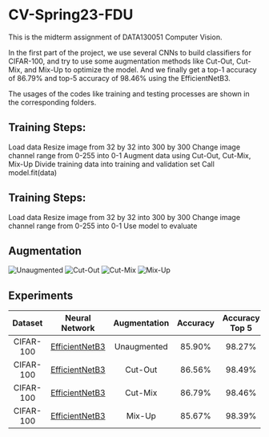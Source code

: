 # CV-Spring23-FDU

This is the midterm assignment of DATA130051 Computer Vision.

In the first part of the project, we use several CNNs to build classifiers for CIFAR-100, and try to use some augmentation methods like Cut-Out, Cut-Mix, and Mix-Up to optimize the model. And we finally get a top-1 accuracy of 86.79% and top-5 accuracy of 98.46% using the EfficientNetB3.

The usages of the codes like training and testing processes are shown in the corresponding folders.

## Training Steps:
Load data
Resize image from 32 by 32 into 300 by 300
Change image channel range from 0-255 into 0-1 
Augment data using Cut-Out, Cut-Mix, Mix-Up
Divide training data into training and validation set
Call model.fit(data)

## Training Steps:
Load data
Resize image from 32 by 32 into 300 by 300
Change image channel range from 0-255 into 0-1 
Use model to evaluate


## Augmentation

<img alt="Unaugmented" src="https://github.com/tianyue58/cv_assignment2_task1/assets/77108843/4d2f31c8-8e1c-44a9-b99f-817eb495d94c">

<img alt="Cut-Out" src="https://github.com/tianyue58/cv_assignment2_task1/assets/77108843/b6447391-3905-4a3b-b371-671f7b4084ef">

<img alt="Cut-Mix" src="https://github.com/tianyue58/cv_assignment2_task1/assets/77108843/71661046-544f-4d3d-810c-2de213a15159">

<img alt="Mix-Up" src="https://github.com/tianyue58/cv_assignment2_task1/assets/77108843/cc13a2ee-450b-472f-8d93-9ef3974a4906">

## Experiments

|  Dataset  |                                            Neural Network                                            | Augmentation | Accuracy | Accuracy Top 5 |
| :-------: | :--------------------------------------------------------------------------------------------------: | :----------: | :------: | :------------: |
| CIFAR-100 | [EfficientNetB3](https://drive.google.com/file/d/1kyYJPV74O5c28oNOzJwi0ioXJE08pDnJ/view?usp=sharing) | Unaugmented  |  85.90%  |     98.27%     |
| CIFAR-100 | [EfficientNetB3](https://drive.google.com/file/d/1hojlHrX3JBR-9PmjbOraSr3Y9bRUxEQ-/view?usp=sharing) |   Cut-Out    |  86.56%  |     98.49%     |
| CIFAR-100 | [EfficientNetB3](https://drive.google.com/file/d/1XOHuIf2jssOMsdj92GVowNfIkevv3q-R/view?usp=sharing) |   Cut-Mix    |  86.79%  |     98.46%     |
| CIFAR-100 | [EfficientNetB3](https://drive.google.com/file/d/1j6GNSwVcspLvAqAB1To2UxzuE_6FUVtE/view?usp=sharing) |    Mix-Up    |  85.67%  |     98.39%     |
